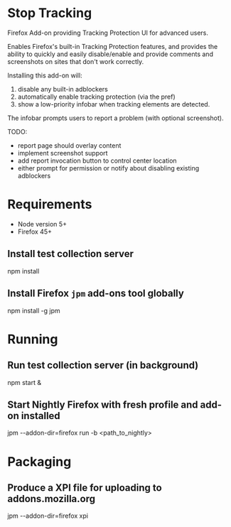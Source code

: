 # Stop Tracking
Firefox Add-on providing Tracking Protection UI for advanced users.

Enables Firefox's built-in Tracking Protection features, and provides
the ability to quickly and easily disable/enable and provide comments
and screenshots on sites that don't work correctly.

Installing this add-on will:

 1. disable any built-in adblockers
 2. automatically enable tracking protection (via the pref)
 3. show a low-priority infobar when tracking elements are detected.

The infobar prompts users to report a problem (with optional screenshot).

TODO:
 * report page should overlay content
 * implement screenshot support
 * add report invocation button to control center location
 * either prompt for permission or notify about disabling existing adblockers

# Requirements

 * Node version 5+
 * Firefox 45+

## Install test collection server
  npm install

## Install Firefox `jpm` add-ons tool globally
  npm install -g jpm

# Running

## Run test collection server (in background)
  npm start &

## Start Nightly Firefox with fresh profile and add-on installed
  jpm --addon-dir=firefox run -b <path_to_nightly>

# Packaging

## Produce a XPI file for uploading to addons.mozilla.org
  jpm --addon-dir=firefox xpi
